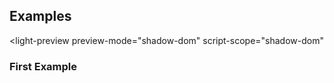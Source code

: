 ---
---


<example-component hidden></example-component>

## Examples

<light-preview
  preview-mode="shadow-dom"
  script-scope="shadow-dom"
>
  <script slot="code" type="text/plain">
    <example-component></example-component>
  </script>
</light-preview>

### First Example
